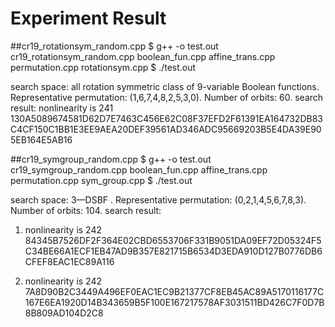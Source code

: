 # Experiment Result

##cr19_rotationsym_random.cpp
$ g++ -o test.out cr19_rotationsym_random.cpp boolean_fun.cpp affine_trans.cpp permutation.cpp rotationsym.cpp
$ ./test.out

search space: all rotation symmetric class of 9-variable Boolean functions.  Representative permutation: (1,6,7,4,8,2,5,3,0). Number of orbits: 60.
search result:  nonlinearity is 241
130A5089674581D62D7E7463C456E62C08F37EFD2F61391EA164732DB83C4CF150C1BB1E3EE9AEA20DEF39561AD346ADC95669203B5E4DA39E905EB164E5AB16

##cr19_symgroup_random.cpp
$ g++ -o test.out cr19_symgroup_random.cpp boolean_fun.cpp affine_trans.cpp permutation.cpp sym_group.cpp
$ ./test.out

search space: 3—DSBF .  Representative permutation: (0,2,1,4,5,6,7,8,3).   Number of orbits: 104. 
search result:  
1. nonlinearity is 242
84345B7526DF2F364E02CBD6553706F331B9051DA09EF72D05324F5C34BE66A1ECF1EB47AD9B357E821715B6534D3EDA910D127B0776DB6CFEF8EAC1EC89A116

2. nonlinearity is 242
7A8D90B2C3449A496EF0EAC1EC9B21377CF8EB45AC89A5170116177C167E6EA1920D14B343659B5F100E167217578AF3031511BD426C7F0D7B8B809AD104D2C8
